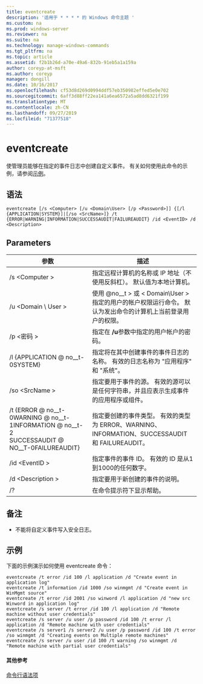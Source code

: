 ```yaml
---
title: eventcreate
description: '适用于 * * * * 的 Windows 命令主题 '
ms.custom: na
ms.prod: windows-server
ms.reviewer: na
ms.suite: na
ms.technology: manage-windows-commands
ms.tgt_pltfrm: na
ms.topic: article
ms.assetid: f2b1b26d-a70e-49a6-832b-91eb5a1a159a
author: coreyp-at-msft
ms.author: coreyp
manager: dongill
ms.date: 10/16/2017
ms.openlocfilehash: cf53d8d269d0994ddf57eb350982effed5e0e702
ms.sourcegitcommit: 6aff3d88ff22ea141a6ea6572a5ad8dd6321f199
ms.translationtype: MT
ms.contentlocale: zh-CN
ms.lasthandoff: 09/27/2019
ms.locfileid: "71377518"
---
```

# <a name="eventcreate"></a>eventcreate



使管理员能够在指定的事件日志中创建自定义事件。 有关如何使用此命令的示例，请参阅[示例](#BKMK_examples)。

## <a name="syntax"></a>语法

```
eventcreate [/s <Computer> [/u <Domain\User> [/p <Password>]] {[/l {APPLICATION|SYSTEM}]|[/so <SrcName>]} /t {ERROR|WARNING|INFORMATION|SUCCESSAUDIT|FAILUREAUDIT} /id <EventID> /d <Description>
```

## <a name="parameters"></a>Parameters

|参数|描述|
|---------|-----------|
|/s \<Computer >|指定远程计算机的名称或 IP 地址（不使用反斜杠）。 默认值为本地计算机。|
|/u \<Domain \ User >|使用 @no__t > 或 < Domain\User > 指定的用户的帐户权限运行命令。 默认为发出命令的计算机上当前登录用户的权限。|
|/p \<密码 >|指定在 **/u**参数中指定的用户帐户的密码。|
|/l {APPLICATION @ no__t-0SYSTEM}|指定将在其中创建事件的事件日志的名称。 有效的日志名称为 "应用程序" 和 "系统"。|
|/so \<SrcName >|指定要用于事件的源。 有效的源可以是任何字符串，并且应表示生成事件的应用程序或组件。|
|/t {ERROR @ no__t-0WARNING @ no__t-1INFORMATION @ no__t-2</br>SUCCESSAUDIT @ NO__T-0FAILUREAUDIT}|指定要创建的事件类型。 有效的类型为 ERROR、WARNING、INFORMATION、SUCCESSAUDIT 和 FAILUREAUDIT。|
|/id \<EventID >|指定事件的事件 ID。 有效的 ID 是从1到1000的任何数字。|
|/d \<Description >|指定要用于新创建的事件的说明。|
|/?|在命令提示符下显示帮助。|

## <a name="remarks"></a>备注

-   不能将自定义事件写入安全日志。

## <a name="BKMK_examples"></a>示例

下面的示例演示如何使用 eventcreate 命令：
```
eventcreate /t error /id 100 /l application /d "Create event in application log"
eventcreate /t information /id 1000 /so winmgmt /d "Create event in WinMgmt source"
eventcreate /t error /id 2001 /so winword /l application /d "new src Winword in application log"
eventcreate /s server /t error /id 100 /l application /d "Remote machine without user credentials"
eventcreate /s server /u user /p password /id 100 /t error /l application /d "Remote machine with user credentials"
eventcreate /s server1 /s server2 /u user /p password /id 100 /t error /so winmgmt /d "Creating events on Multiple remote machines"
eventcreate /s server /u user /id 100 /t warning /so winmgmt /d "Remote machine with partial user credentials"
```

#### <a name="additional-references"></a>其他参考

[命令行语法项](command-line-syntax-key.md)
